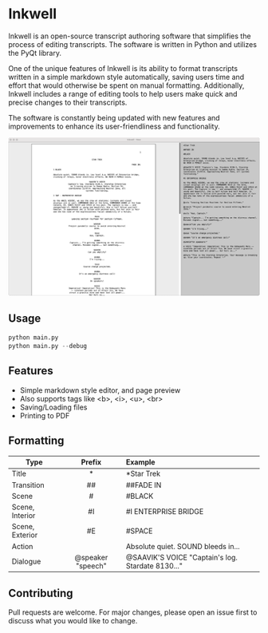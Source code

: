 # Inkwell

Inkwell is an open-source transcript authoring software that simplifies the process of editing transcripts. The software is written in Python and utilizes the PyQt library.

One of the unique features of Inkwell is its ability to format transcripts written in a simple markdown style automatically, saving users time and effort that would otherwise be spent on manual formatting. Additionally, Inkwell includes a range of editing tools to help users make quick and precise changes to their transcripts.

The software is constantly being updated with new features and improvements to enhance its user-friendliness and functionality. 

![Example](https://github.com/nichnet/movie-script/blob/master/example/example_1.png)


## Usage
```python
python main.py
python main.py --debug
```


## Features
- Simple markdown style editor, and page preview
- Also supports tags like \<b>, \<i>, \<u>, \<br>
- Saving/Loading files
- Printing to PDF


## Formatting

| Type | Prefix | Example |
| --- | :---: | :--- |
|Title|\*| \*Star Trek|
|Transition|##| ##FADE IN |
|Scene|#| #BLACK
|Scene, Interior |#I | #I ENTERPRISE BRIDGE
|Scene, Exterior |#E | #SPACE
|Action||Absolute quiet. SOUND bleeds in...|
|Dialogue|@speaker "speech"| @SAAVIK'S VOICE "Captain's log. Stardate 8130..." |


## Contributing
Pull requests are welcome. For major changes, please open an issue first to discuss what you would like to change.
